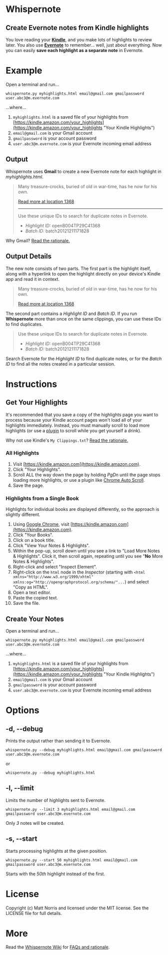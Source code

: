 # Whispernote
## Create Evernote notes from Kindle highlights

You love reading your [**Kindle**](https://kindle.amazon.com/), and you make lots of highlights to review later. You also use [**Evernote**](http://evernote.com) to remember... well, just about everything. Now you can easily **save each highlight as a separate note** in Evernote.

# Example

Open a terminal and run... 

    whispernote.py myhighlights.html email@gmail.com gmailpassword user.abc3@m.evernote.com

...where...

1. `myhighlights.html` is a saved file of your highlights from [https://kindle.amazon.com/your_highlights](https://kindle.amazon.com/your_highlights "Your Kindle Highlights")
2. `email@gmail.com` is your Gmail account
3. `gmailpassword` is your account password 
4. `user.abc3@m.evernote.com` is your Evernote incoming email address

## Output

Whispernote uses **Gmail** to create a new Evernote note for each highlight in *myhighlights.html*. 

> Many treasure-crocks, buried of old in war-time, has he now for his own.
> 
> [Read more at location 1368](kindle://book?action=open&asin=B004TP29C4&location=1368 "Open this highlight on Kindle")
> 
> ---
> Use these unique IDs to search for duplicate notes in Evernote.
> 
> - *Highlight ID:* openB004TP29C41368
> - *Batch ID:* batch20121211171828

Why Gmail? [Read the rationale.](https://github.com/mattnorris/whispernote/wiki/FAQs)

## Output Details

The new note consists of two parts. The first part is the highlight itself, along with a hyperlink to open the highlight directly on your device's Kindle app and read it in context.

> Many treasure-crocks, buried of old in war-time, has he now for his own.
> 
> [Read more at location 1368](kindle://book?action=open&asin=B004TP29C4&location=1368 "Open this highlight on Kindle")

The second part contains a *Highlight ID* and *Batch ID*. If you run **Whispernote** more than once on the same clippings, you can use these IDs to find duplicates. 

> Use these unique IDs to search for duplicate notes in Evernote.
> 
> - *Highlight ID:* openB004TP29C41368
> - *Batch ID:* batch20121211171828

Search Evernote for the *Highlight ID* to find duplicate notes, or for the *Batch ID* to find all the notes created in a particular session. 

# Instructions

## Get Your Highlights

It's recommended that you save a copy of the highlights page you want to process because your Kindle account pages won't load all of your highlights immediately. Instead, you must manually scroll to load more highlights (or use a [plugin](https://chrome.google.com/webstore/detail/auto-scroll/eochlhpceohhhfogfeladaifggikcjhk) to scroll while you get yourself a drink). 

Why not use Kindle's `My Clippings.txt`? [Read the rationale.](https://github.com/mattnorris/whispernote/wiki/FAQs)

### All Highlights

1. Visit [https://kindle.amazon.com](https://kindle.amazon.com). 
2. Click "Your Highlights". 
2. Scroll ALL the way down the page by holding *PgDn* until the page stops loading more highlights, or use a plugin like [Chrome Auto Scroll](https://chrome.google.com/webstore/detail/auto-scroll/eochlhpceohhhfogfeladaifggikcjhk). 
4. Save the page. 

### Highlights from a Single Book

Highlights for individual books are displayed differently, so the approach is slightly different. 

1. Using [Google Chrome](http://google.com/chrome), visit [https://kindle.amazon.com](https://kindle.amazon.com). 
2. Click "Your Books". 
3. Click on a book title. 
4. Click "View Your Notes & Highlights". 
5. Within the pop-up, scroll down until you see a link to "Load More Notes & Highlights". Click it, then scroll again, repeating until you see "**No** More Notes & Highlights".
6. Right-click and select "Inspect Element". 
7. Right-click on the `html` node in the *Inspector* (starting with `<html xmlns="http://www.w3.org/1999/xhtml" xmlns:og="http://opengraphprotocol.org/schema/"...`) and select "Copy as HTML". 
8. Open a text editor.
9. Paste the copied text. 
10. Save the file. 

## Create Your Notes

Open a terminal and run... 

    whispernote.py myhighlights.html email@gmail.com gmailpassword user.abc3@m.evernote.com

...where...

1. `myhighlights.html` is a saved file of your highlights from [https://kindle.amazon.com/your_highlights](https://kindle.amazon.com/your_highlights "Your Kindle Highlights")
2. `email@gmail.com` is your Gmail account
3. `gmailpassword` is your account password 
4. `user.abc3@m.evernote.com` is your Evernote incoming email address

# Options

## -d, --debug

Prints the output rather than sending it to Evernote. 

    whispernote.py --debug myhighlights.html email@gmail.com gmailpassword user.abc3@m.evernote.com

or 

    whispernote.py --debug myhighlights.html

## -l, --limit

Limits the number of highlights sent to Evernote. 
    
    whispernote.py --limit 3 myhighlights.html email@gmail.com gmailpassword user.abc3@m.evernote.com

Only *3* notes will be created. 

## -s, --start

Starts processing highlights at the given position. 

    whispernote.py --start 50 myhighlights.html email@gmail.com gmailpassword user.abc3@m.evernote.com

Starts with the *50th* highlight instead of the first. 

# License 

Copyright (c) Matt Norris and licensed under the MIT license. See the LICENSE file for full details.

# More 

Read the [Whispernote Wiki](https://github.com/mattnorris/whispernote/wiki) for [FAQs and rationale](https://github.com/mattnorris/whispernote/wiki/FAQs).